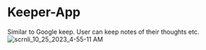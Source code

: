 # Keeper-App
Similar to Google keep. User can keep notes of their thoughts etc.
![scrnli_10_25_2023_4-55-11 AM](https://github.com/Devendra072002/Keeper-App/assets/95930224/b749052a-9593-41d1-a355-1d4727148659)
